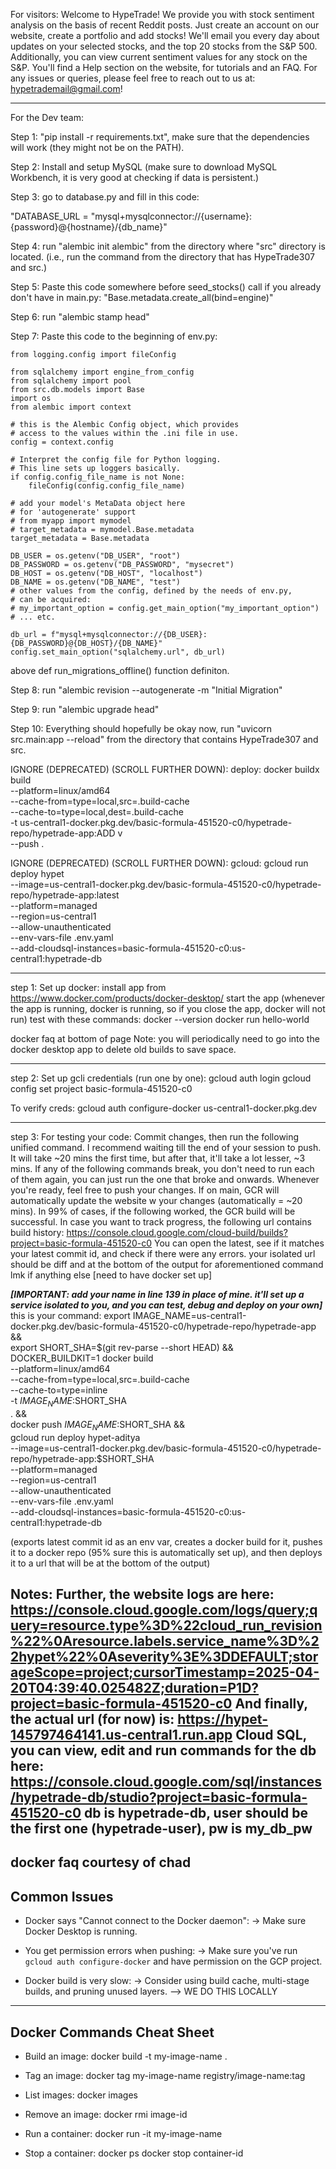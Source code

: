 For visitors:
Welcome to HypeTrade! We provide you with stock sentiment analysis on the basis of recent Reddit posts.
Just create an account on our website, create a portfolio and add stocks! We'll email you every day about updates on your selected stocks, and the top 20 stocks from the S&P 500. Additionally, you can view current sentiment values for any stock on the S&P.
You'll find a Help section on the website, for tutorials and an FAQ.
For any issues or queries, please feel free to reach out to us at: hypetrademail@gmail.com!

------------------------------------------------------------------------------------------------------------------------
For the Dev team:

Step 1: "pip install -r requirements.txt", make sure that the dependencies will work (they might not be on the PATH).

Step 2: Install and setup MySQL (make sure to download MySQL Workbench, it is very good at checking if data is persistent.)

Step 3: go to database.py and fill in this code: 

"DATABASE_URL = "mysql+mysqlconnector://{username}:{password}@{hostname}/{db_name}"

Step 4: run "alembic init alembic" from the directory where "src" directory is located. (i.e., run the command from the directory that has HypeTrade307 and src.)

Step 5: Paste this code somewhere before seed_stocks() call if you already don't have in main.py: "Base.metadata.create_all(bind=engine)"

Step 6: run "alembic stamp head"

Step 7: Paste this code to the beginning of env.py: 

```
from logging.config import fileConfig

from sqlalchemy import engine_from_config
from sqlalchemy import pool
from src.db.models import Base
import os
from alembic import context

# this is the Alembic Config object, which provides
# access to the values within the .ini file in use.
config = context.config

# Interpret the config file for Python logging.
# This line sets up loggers basically.
if config.config_file_name is not None:
    fileConfig(config.config_file_name)

# add your model's MetaData object here
# for 'autogenerate' support
# from myapp import mymodel
# target_metadata = mymodel.Base.metadata
target_metadata = Base.metadata

DB_USER = os.getenv("DB_USER", "root")
DB_PASSWORD = os.getenv("DB_PASSWORD", "mysecret")
DB_HOST = os.getenv("DB_HOST", "localhost")
DB_NAME = os.getenv("DB_NAME", "test")
# other values from the config, defined by the needs of env.py,
# can be acquired:
# my_important_option = config.get_main_option("my_important_option")
# ... etc.

db_url = f"mysql+mysqlconnector://{DB_USER}:{DB_PASSWORD}@{DB_HOST}/{DB_NAME}"
config.set_main_option("sqlalchemy.url", db_url)
```

above def run_migrations_offline() function definiton.


Step 8: run "alembic revision --autogenerate -m "Initial Migration"

Step 9: run "alembic upgrade head"

Step 10: Everything should hopefully be okay now, run "uvicorn src.main:app --reload" from the directory that contains HypeTrade307 and src. 

IGNORE (DEPRECATED) (SCROLL FURTHER DOWN):
deploy:
docker buildx build \
--platform=linux/amd64 \
--cache-from=type=local,src=.build-cache \
--cache-to=type=local,dest=.build-cache \
-t us-central1-docker.pkg.dev/basic-formula-451520-c0/hypetrade-repo/hypetrade-app:ADD v<x> \
--push .

IGNORE (DEPRECATED) (SCROLL FURTHER DOWN):
gcloud:
gcloud run deploy hypet \
--image=us-central1-docker.pkg.dev/basic-formula-451520-c0/hypetrade-repo/hypetrade-app:latest \
--platform=managed \
--region=us-central1 \
--allow-unauthenticated \
--env-vars-file .env.yaml \
--add-cloudsql-instances=basic-formula-451520-c0:us-central1:hypetrade-db

----------------------------------------------------------------------------------------------

step 1:
Set up docker:
install app from https://www.docker.com/products/docker-desktop/
start the app (whenever the app is running, docker is running, so if you close the app, docker will not run)
test with these commands:
docker --version
docker run hello-world

docker faq at bottom of page
Note: you will periodically need to go into the docker desktop app to delete old builds to save space.

-----------------------------------------------------------------------
step 2:
Set up gcli credentials (run one by one):
gcloud auth login
gcloud config set project basic-formula-451520-c0

To verify creds:
gcloud auth configure-docker us-central1-docker.pkg.dev

-----------------------------------------------------------------------
step 3:
For testing your code:
Commit changes, then run the following unified command. I recommend waiting till the end of your session to push.
It will take ~20 mins the first time, but after that, it'll take a lot lesser, ~3 mins.
If any of the following commands break, you don't need to run each of them again,
you can just run the one that broke and onwards.
Whenever you're ready, feel free to push your changes. If on main, GCR will automatically update
the website w your changes (automatically = ~20 mins). In 99% of cases, if the following worked,
the GCR build will be successful. In case you want to track progress, the following url contains build history:
https://console.cloud.google.com/cloud-build/builds?project=basic-formula-451520-c0
You can open the latest, see if it matches your latest commit id, and check if there were any errors.
your isolated url should be diff and at the bottom of the output for aforementioned command
lmk if anything else
[need to have docker set up]

**_[IMPORTANT: add your name in line 139 in place of mine. it'll set up a service isolated to you, and you can test, debug and deploy on your own]_**
this is your command:
export IMAGE_NAME=us-central1-docker.pkg.dev/basic-formula-451520-c0/hypetrade-repo/hypetrade-app && \
export SHORT_SHA=$(git rev-parse --short HEAD) && \
DOCKER_BUILDKIT=1 docker build \
--platform=linux/amd64 \
--cache-from=type=local,src=.build-cache \
--cache-to=type=inline \
-t $IMAGE_NAME:$SHORT_SHA \
. && \
docker push $IMAGE_NAME:$SHORT_SHA && \
gcloud run deploy hypet-aditya \
--image=us-central1-docker.pkg.dev/basic-formula-451520-c0/hypetrade-repo/hypetrade-app:$SHORT_SHA \
--platform=managed \
--region=us-central1 \
--allow-unauthenticated \
--env-vars-file .env.yaml \
--add-cloudsql-instances=basic-formula-451520-c0:us-central1:hypetrade-db

(exports latest commit id as an env var, creates a docker build for it, pushes it to a docker repo 
(95% sure this is automatically set up), and then deploys it to a url that will be at the bottom of the output)

Notes:
Further, the website logs are here:
https://console.cloud.google.com/logs/query;query=resource.type%3D%22cloud_run_revision%22%0Aresource.labels.service_name%3D%22hypet%22%0Aseverity%3E%3DDEFAULT;storageScope=project;cursorTimestamp=2025-04-20T04:39:40.025482Z;duration=P1D?project=basic-formula-451520-c0
And finally, the actual url (for now) is:
https://hypet-145797464141.us-central1.run.app
Cloud SQL, you can view, edit and run commands for the db here:
https://console.cloud.google.com/sql/instances/hypetrade-db/studio?project=basic-formula-451520-c0
db is hypetrade-db, user should be the first one (hypetrade-user), pw is my_db_pw
--------------------------------------------------------------------------------------------
docker faq courtesy of chad
-----------------------------
Common Issues
-----------------------------

- Docker says "Cannot connect to the Docker daemon":
  → Make sure Docker Desktop is running.

- You get permission errors when pushing:
  → Make sure you've run `gcloud auth configure-docker` and have permission on the GCP project.

- Docker build is very slow:
  → Consider using build cache, multi-stage builds, and pruning unused layers. --> WE DO THIS LOCALLY

-----------------------------
Docker Commands Cheat Sheet
-----------------------------

- Build an image:
  docker build -t my-image-name .

- Tag an image:
  docker tag my-image-name registry/image-name:tag

- List images:
  docker images

- Remove an image:
  docker rmi image-id

- Run a container:
  docker run -it my-image-name

- Stop a container:
  docker ps
  docker stop container-id